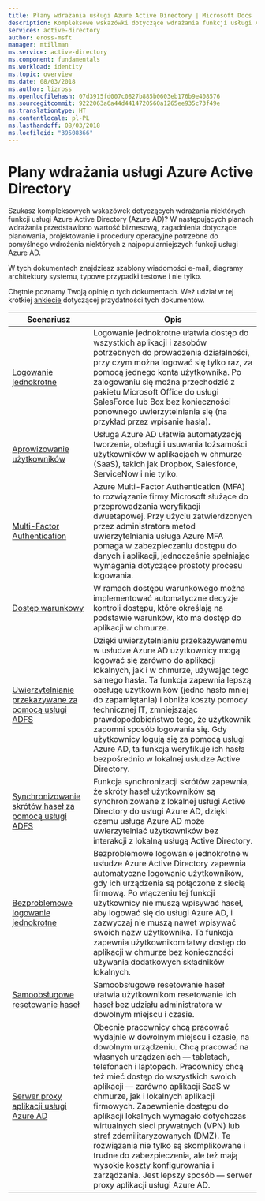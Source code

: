 ```yaml
---
title: Plany wdrażania usługi Azure Active Directory | Microsoft Docs
description: Kompleksowe wskazówki dotyczące wdrażania funkcji usługi Azure Active Directory
services: active-directory
author: eross-msft
manager: mtillman
ms.service: active-directory
ms.component: fundamentals
ms.workload: identity
ms.topic: overview
ms.date: 08/03/2018
ms.author: lizross
ms.openlocfilehash: 07d3915fd007c0827b885b0603eb176b9e408576
ms.sourcegitcommit: 9222063a6a44d4414720560a1265ee935c73f49e
ms.translationtype: HT
ms.contentlocale: pl-PL
ms.lasthandoff: 08/03/2018
ms.locfileid: "39508366"
---
```

# <a name="azure-active-directory-deployment-plans"></a>Plany wdrażania usługi Azure Active Directory
Szukasz kompleksowych wskazówek dotyczących wdrażania niektórych funkcji usługi Azure Active Directory (Azure AD)? W następujących planach wdrażania przedstawiono wartość biznesową, zagadnienia dotyczące planowania, projektowanie i procedury operacyjne potrzebne do pomyślnego wdrożenia niektórych z najpopularniejszych funkcji usługi Azure AD. 

W tych dokumentach znajdziesz szablony wiadomości e-mail, diagramy architektury systemu, typowe przypadki testowe i nie tylko. 

Chętnie poznamy Twoją opinię o tych dokumentach. Weź udział w tej krótkiej [ankiecie](https://aka.ms/deploymentplanfeedback) dotyczącej przydatności tych dokumentów. 

|Scenariusz |Opis |
|-|-|
|[Logowanie jednokrotne](https://aka.ms/SSODPDownload)|Logowanie jednokrotne ułatwia dostęp do wszystkich aplikacji i zasobów potrzebnych do prowadzenia działalności, przy czym można logować się tylko raz, za pomocą jednego konta użytkownika. Po zalogowaniu się można przechodzić z pakietu Microsoft Office do usługi SalesForce lub Box bez konieczności ponownego uwierzytelniania się (na przykład przez wpisanie hasła).|
|[Aprowizowanie użytkowników](https://aka.ms/UserProvisioningDPDownload)|Usługa Azure AD ułatwia automatyzację tworzenia, obsługi i usuwania tożsamości użytkowników w aplikacjach w chmurze (SaaS), takich jak Dropbox, Salesforce, ServiceNow i nie tylko.|
|[Multi-Factor Authentication](https://aka.ms/MFADPDownload)|Azure Multi-Factor Authentication (MFA) to rozwiązanie firmy Microsoft służące do przeprowadzania weryfikacji dwuetapowej. Przy użyciu zatwierdzonych przez administratora metod uwierzytelniania usługa Azure MFA pomaga w zabezpieczaniu dostępu do danych i aplikacji, jednocześnie spełniając wymagania dotyczące prostoty procesu logowania.|
|[Dostęp warunkowy](https://aka.ms/CADPDownload)|W ramach dostępu warunkowego można implementować automatyczne decyzje kontroli dostępu, które określają na podstawie warunków, kto ma dostęp do aplikacji w chmurze.|
|[Uwierzytelnianie przekazywane za pomocą usługi ADFS](https://aka.ms/ADFSTOPTADPDownload)|Dzięki uwierzytelnianiu przekazywanemu w usłudze Azure AD użytkownicy mogą logować się zarówno do aplikacji lokalnych, jak i w chmurze, używając tego samego hasła. Ta funkcja zapewnia lepszą obsługę użytkowników (jedno hasło mniej do zapamiętania) i obniża koszty pomocy technicznej IT, zmniejszając prawdopodobieństwo tego, że użytkownik zapomni sposób logowania się. Gdy użytkownicy logują się za pomocą usługi Azure AD, ta funkcja weryfikuje ich hasła bezpośrednio w lokalnej usłudze Active Directory.|
|[Synchronizowanie skrótów haseł za pomocą usługi ADFS](https://aka.ms/ADFSTOPHSDPDownload)|Funkcja synchronizacji skrótów zapewnia, że skróty haseł użytkowników są synchronizowane z lokalnej usługi Active Directory do usługi Azure AD, dzięki czemu usługa Azure AD może uwierzytelniać użytkowników bez interakcji z lokalną usługą Active Directory.|
|[Bezproblemowe logowanie jednokrotne](https://aka.ms/SeamlessSSODPDownload)|Bezproblemowe logowanie jednokrotne w usłudze Azure Active Directory zapewnia automatyczne logowanie użytkowników, gdy ich urządzenia są połączone z siecią firmową. Po włączeniu tej funkcji użytkownicy nie muszą wpisywać haseł, aby logować się do usługi Azure AD, i zazwyczaj nie muszą nawet wpisywać swoich nazw użytkownika. Ta funkcja zapewnia użytkownikom łatwy dostęp do aplikacji w chmurze bez konieczności używania dodatkowych składników lokalnych.|
|[Samoobsługowe resetowanie haseł](https://aka.ms/SSPRDPDownload)|Samoobsługowe resetowanie haseł ułatwia użytkownikom resetowanie ich haseł bez udziału administratora w dowolnym miejscu i czasie.|
|[Serwer proxy aplikacji usługi Azure AD](https://aka.ms/AppProxyDPDownload)|Obecnie pracownicy chcą pracować wydajnie w dowolnym miejscu i czasie, na dowolnym urządzeniu. Chcą pracować na własnych urządzeniach — tabletach, telefonach i laptopach. Pracownicy chcą też mieć dostęp do wszystkich swoich aplikacji — zarówno aplikacji SaaS w chmurze, jak i lokalnych aplikacji firmowych. Zapewnienie dostępu do aplikacji lokalnych wymagało dotychczas wirtualnych sieci prywatnych (VPN) lub stref zdemilitaryzowanych (DMZ). Te rozwiązania nie tylko są skomplikowane i trudne do zabezpieczenia, ale też mają wysokie koszty konfigurowania i zarządzania. Jest lepszy sposób — serwer proxy aplikacji usługi Azure AD.|
